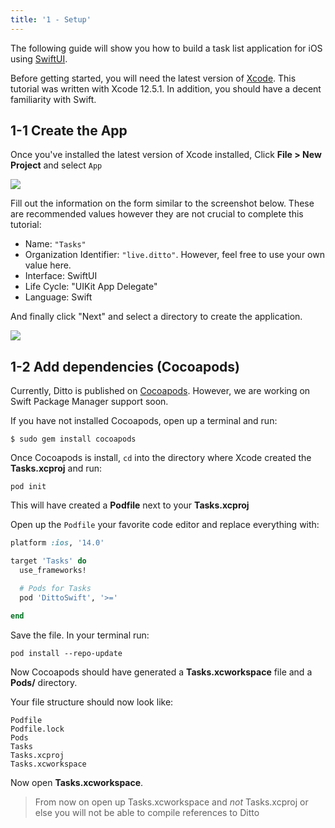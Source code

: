 ```yaml
---
title: '1 - Setup'
---
```


The following guide will show you how to build a task list application for iOS using [SwiftUI](https://developer.apple.com/documentation/swiftui/).

Before getting started, you will need the latest version of [Xcode](https://apps.apple.com/us/app/xcode/id497799835). This tutorial was written with Xcode 12.5.1. In addition, you should have a decent familiarity with Swift.

## 1-1 Create the App

Once you've installed the latest version of Xcode installed, Click __File > New Project__ and select `App`

![](./xcode-app-type-selection.png)

Fill out the information on the form similar to the screenshot below. These are recommended values however they are not crucial to complete this tutorial:

* Name: `"Tasks"`
* Organization Identifier: `"live.ditto"`. However, feel free to use your own value here.
* Interface: SwiftUI
* Life Cycle: "UIKit App Delegate"
* Language: Swift

And finally click "Next" and select a directory to create the application.

![](./xcode-project-form-fill.png)

## 1-2 Add dependencies (Cocoapods)

Currently, Ditto is published on [Cocoapods](https://guides.cocoapods.org/using/getting-started.html). However, we are working on Swift Package Manager support soon.

If you have not installed Cocoapods, open up a terminal and run:

```terminal
$ sudo gem install cocoapods
```

Once Cocoapods is install, `cd` into the directory where Xcode created the __Tasks.xcproj__ and run:

```terminal
pod init
```

This will have created a __Podfile__ next to your __Tasks.xcproj__

Open up the `Podfile` your favorite code editor and replace everything with:

```ruby title="Podfile"
platform :ios, '14.0'

target 'Tasks' do
  use_frameworks!

  # Pods for Tasks
  pod 'DittoSwift', '>='

end
```
Save the file. In your terminal run:

```terminal
pod install --repo-update
```

Now Cocoapods should have generated a __Tasks.xcworkspace__ file and a __Pods/__ directory.

Your file structure should now look like:

```terminal title="Directory Structure" {6}
Podfile
Podfile.lock
Pods
Tasks
Tasks.xcproj
Tasks.xcworkspace
```

Now open __Tasks.xcworkspace__.

> From now on open up Tasks.xcworkspace and _not_ Tasks.xcproj or else you will not be able to compile references to Ditto
